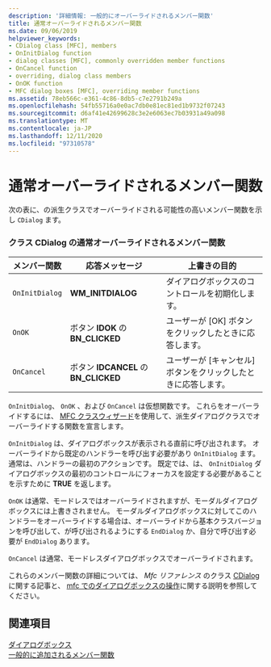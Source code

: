```yaml
---
description: '詳細情報: 一般的にオーバーライドされるメンバー関数'
title: 通常オーバーライドされるメンバー関数
ms.date: 09/06/2019
helpviewer_keywords:
- CDialog class [MFC], members
- OnInitDialog function
- dialog classes [MFC], commonly overridden member functions
- OnCancel function
- overriding, dialog class members
- OnOK function
- MFC dialog boxes [MFC], overriding member functions
ms.assetid: 78eb566c-e361-4c86-8db5-c7e2791b249a
ms.openlocfilehash: 54fb55716a0e0ac7db0e81ec81ed1b9732f07243
ms.sourcegitcommit: d6af41e42699628c3e2e6063ec7b03931a49a098
ms.translationtype: MT
ms.contentlocale: ja-JP
ms.lasthandoff: 12/11/2020
ms.locfileid: "97310578"
---
```

# <a name="commonly-overridden-member-functions"></a>通常オーバーライドされるメンバー関数

次の表に、の派生クラスでオーバーライドされる可能性の高いメンバー関数を示し `CDialog` ます。

### <a name="commonly-overridden-member-functions-of-class-cdialog"></a>クラス CDialog の通常オーバーライドされるメンバー関数

|メンバー関数|応答メッセージ|上書きの目的|
|---------------------|----------------------------|-----------------------------|
|`OnInitDialog`|**WM_INITDIALOG**|ダイアログボックスのコントロールを初期化します。|
|`OnOK`|ボタン **IDOK** の **BN_CLICKED**|ユーザーが [OK] ボタンをクリックしたときに応答します。|
|`OnCancel`|ボタン **IDCANCEL** の **BN_CLICKED**|ユーザーが [キャンセル] ボタンをクリックしたときに応答します。|

`OnInitDialog`、 `OnOK` 、および `OnCancel` は仮想関数です。 これらをオーバーライドするには、 [MFC クラスウィザード](reference/mfc-class-wizard.md)を使用して、派生ダイアログクラスでオーバーライドする関数を宣言します。

`OnInitDialog` は、ダイアログボックスが表示される直前に呼び出されます。 オーバーライドから既定のハンドラーを呼び出す必要があり `OnInitDialog` ます。通常は、ハンドラーの最初のアクションです。 既定では、は、 `OnInitDialog` ダイアログボックスの最初のコントロールにフォーカスを設定する必要があることを示すために **TRUE** を返します。

`OnOK` は通常、モードレスではオーバーライドされますが、モーダルダイアログボックスには上書きされません。 モーダルダイアログボックスに対してこのハンドラーをオーバーライドする場合は、オーバーライドから基本クラスバージョンを呼び出して、が呼び出されるようにする `EndDialog` か、自分で呼び出す必要が `EndDialog` あります。

`OnCancel` は通常、モードレスダイアログボックスでオーバーライドされます。

これらのメンバー関数の詳細については、 *Mfc リファレンス* のクラス [CDialog](reference/cdialog-class.md)に関する記事と、 [mfc でのダイアログボックスの操作](life-cycle-of-a-dialog-box.md)に関する説明を参照してください。

## <a name="see-also"></a>関連項目

[ダイアログボックス](dialog-boxes.md)<br/>
[一般的に追加されるメンバー関数](commonly-added-member-functions.md)
